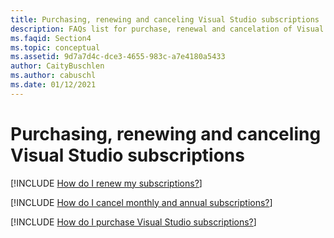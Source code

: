 ```yaml
---
title: Purchasing, renewing and canceling Visual Studio subscriptions
description: FAQs list for purchase, renewal and cancelation of Visual Studio subscriptions
ms.faqid: Section4
ms.topic: conceptual
ms.assetid: 9d7a7d4c-dce3-4655-983c-a7e4180a5433
author: CaityBuschlen
ms.author: cabuschl
ms.date: 01/12/2021
---
```


# Purchasing, renewing and canceling Visual Studio subscriptions

[!INCLUDE [How do I renew my subscriptions?](includes/renew-subscriptions.md)]

[!INCLUDE [How do I cancel monthly and annual subscriptions?](includes/renewal-cancellation.md)]

[!INCLUDE [How do I purchase Visual Studio subscriptions?](includes/how-to-purchase.md)]

